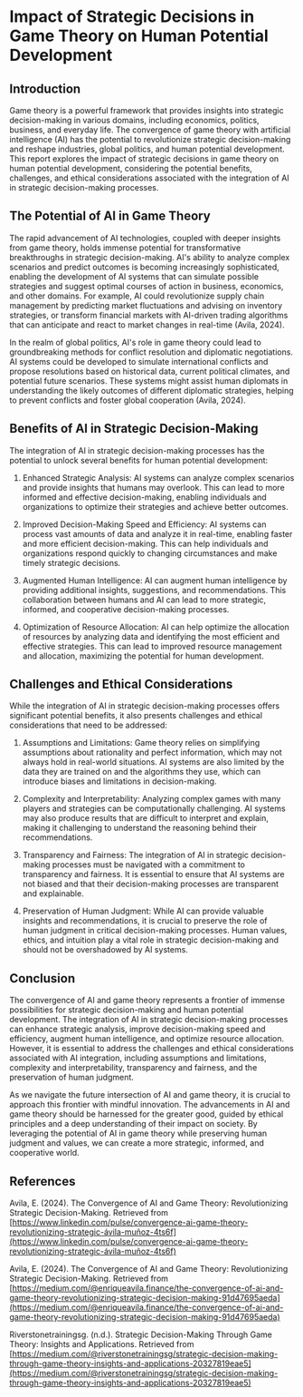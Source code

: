 # Impact of Strategic Decisions in Game Theory on Human Potential Development

## Introduction

Game theory is a powerful framework that provides insights into strategic decision-making in various domains, including economics, politics, business, and everyday life. The convergence of game theory with artificial intelligence (AI) has the potential to revolutionize strategic decision-making and reshape industries, global politics, and human potential development. This report explores the impact of strategic decisions in game theory on human potential development, considering the potential benefits, challenges, and ethical considerations associated with the integration of AI in strategic decision-making processes.

## The Potential of AI in Game Theory

The rapid advancement of AI technologies, coupled with deeper insights from game theory, holds immense potential for transformative breakthroughs in strategic decision-making. AI's ability to analyze complex scenarios and predict outcomes is becoming increasingly sophisticated, enabling the development of AI systems that can simulate possible strategies and suggest optimal courses of action in business, economics, and other domains. For example, AI could revolutionize supply chain management by predicting market fluctuations and advising on inventory strategies, or transform financial markets with AI-driven trading algorithms that can anticipate and react to market changes in real-time (Avila, 2024).

In the realm of global politics, AI's role in game theory could lead to groundbreaking methods for conflict resolution and diplomatic negotiations. AI systems could be developed to simulate international conflicts and propose resolutions based on historical data, current political climates, and potential future scenarios. These systems might assist human diplomats in understanding the likely outcomes of different diplomatic strategies, helping to prevent conflicts and foster global cooperation (Avila, 2024).

## Benefits of AI in Strategic Decision-Making

The integration of AI in strategic decision-making processes has the potential to unlock several benefits for human potential development:

1. Enhanced Strategic Analysis: AI systems can analyze complex scenarios and provide insights that humans may overlook. This can lead to more informed and effective decision-making, enabling individuals and organizations to optimize their strategies and achieve better outcomes.

2. Improved Decision-Making Speed and Efficiency: AI systems can process vast amounts of data and analyze it in real-time, enabling faster and more efficient decision-making. This can help individuals and organizations respond quickly to changing circumstances and make timely strategic decisions.

3. Augmented Human Intelligence: AI can augment human intelligence by providing additional insights, suggestions, and recommendations. This collaboration between humans and AI can lead to more strategic, informed, and cooperative decision-making processes.

4. Optimization of Resource Allocation: AI can help optimize the allocation of resources by analyzing data and identifying the most efficient and effective strategies. This can lead to improved resource management and allocation, maximizing the potential for human development.

## Challenges and Ethical Considerations

While the integration of AI in strategic decision-making processes offers significant potential benefits, it also presents challenges and ethical considerations that need to be addressed:

1. Assumptions and Limitations: Game theory relies on simplifying assumptions about rationality and perfect information, which may not always hold in real-world situations. AI systems are also limited by the data they are trained on and the algorithms they use, which can introduce biases and limitations in decision-making.

2. Complexity and Interpretability: Analyzing complex games with many players and strategies can be computationally challenging. AI systems may also produce results that are difficult to interpret and explain, making it challenging to understand the reasoning behind their recommendations.

3. Transparency and Fairness: The integration of AI in strategic decision-making processes must be navigated with a commitment to transparency and fairness. It is essential to ensure that AI systems are not biased and that their decision-making processes are transparent and explainable.

4. Preservation of Human Judgment: While AI can provide valuable insights and recommendations, it is crucial to preserve the role of human judgment in critical decision-making processes. Human values, ethics, and intuition play a vital role in strategic decision-making and should not be overshadowed by AI systems.

## Conclusion

The convergence of AI and game theory represents a frontier of immense possibilities for strategic decision-making and human potential development. The integration of AI in strategic decision-making processes can enhance strategic analysis, improve decision-making speed and efficiency, augment human intelligence, and optimize resource allocation. However, it is essential to address the challenges and ethical considerations associated with AI integration, including assumptions and limitations, complexity and interpretability, transparency and fairness, and the preservation of human judgment.

As we navigate the future intersection of AI and game theory, it is crucial to approach this frontier with mindful innovation. The advancements in AI and game theory should be harnessed for the greater good, guided by ethical principles and a deep understanding of their impact on society. By leveraging the potential of AI in game theory while preserving human judgment and values, we can create a more strategic, informed, and cooperative world.

## References

Avila, E. (2024). The Convergence of AI and Game Theory: Revolutionizing Strategic Decision-Making. Retrieved from [https://www.linkedin.com/pulse/convergence-ai-game-theory-revolutionizing-strategic-ávila-muñoz-4ts6f](https://www.linkedin.com/pulse/convergence-ai-game-theory-revolutionizing-strategic-ávila-muñoz-4ts6f)

Avila, E. (2024). The Convergence of AI and Game Theory: Revolutionizing Strategic Decision-Making. Retrieved from [https://medium.com/@enriqueavila.finance/the-convergence-of-ai-and-game-theory-revolutionizing-strategic-decision-making-91d47695aeda](https://medium.com/@enriqueavila.finance/the-convergence-of-ai-and-game-theory-revolutionizing-strategic-decision-making-91d47695aeda)

Riverstonetrainingsg. (n.d.). Strategic Decision-Making Through Game Theory: Insights and Applications. Retrieved from [https://medium.com/@riverstonetrainingsg/strategic-decision-making-through-game-theory-insights-and-applications-20327819eae5](https://medium.com/@riverstonetrainingsg/strategic-decision-making-through-game-theory-insights-and-applications-20327819eae5)